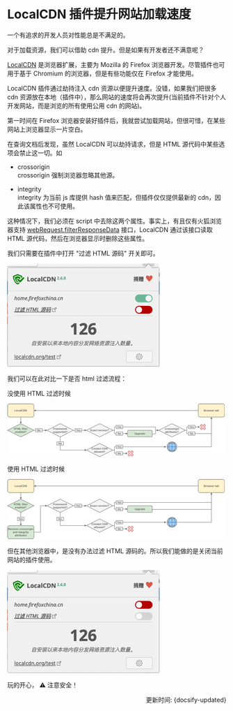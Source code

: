 # LocalCDN 插件提升网站加载速度

一个有追求的开发人员对性能总是不满足的。

对于加载资源，我们可以借助 cdn 提升。但是如果有开发者还不满意呢？

[LocalCDN](https://www.localcdn.org/) 是浏览器扩展，主要为 Mozilla 的 Firefox 浏览器开发。尽管插件也可用于基于 Chromium 的浏览器，但是有些功能仅在 Firefox 才能使用。

LocalCDN 插件通过劫持注入 cdn 资源以便提升速度。没错，如果我们把很多 cdn 资源放在本地（插件中），那么网站的速度将会再次提升(当前插件不针对个人开发网站，而是浏览的所有使用公用 cdn 的网站)。



第一时间在 Firefox 浏览器安装好插件后，我就尝试加载网站，但很可惜，在某些网站上浏览器显示一片空白。

在查询文档后发现，虽然 LocalCDN 可以劫持请求，但是 HTML 源代码中某些选项会禁止这一切。如 

- crossorigin   
  crossorigin 强制浏览器忽略其他源。

- integrity   
  integrity 为当前 js 库提供 hash 值来匹配，但插件仅仅提供最新的 cdn，因此该属性也不可使用。

这种情况下，我们必须在 script 中去除这两个属性。事实上，有且仅有火狐浏览器支持 [webRequest.filterResponseData](https://developer.mozilla.org/en-US/docs/Mozilla/Add-ons/WebExtensions/API/webRequest/filterResponseData) 接口，LocalCDN 通过该接口读取 HTML 源代码，然后在浏览器显示时删除这些属性。

我们只需要在插件中打开 "过滤 HTML 源码" 开关即可。

![filter-show](./location-cdn-filter-open.png)

我们可以在此对比一下是否 html 过滤流程：

没使用 HTML 过滤时候

![location-cdn](./location-cdn.png)

使用 HTML 过滤时候

![location-cdn-filter](./location-cdn-html-filter.png)


但在其他浏览器中，是没有办法过滤 HTML 源码的。所以我们能做的是关闭当前网站的插件使用。

![location-cdn-close](./location-cdn-close.png)


玩的开心， ⚠️ 注意安全！

<div style="float: right">更新时间: {docsify-updated}</div>

